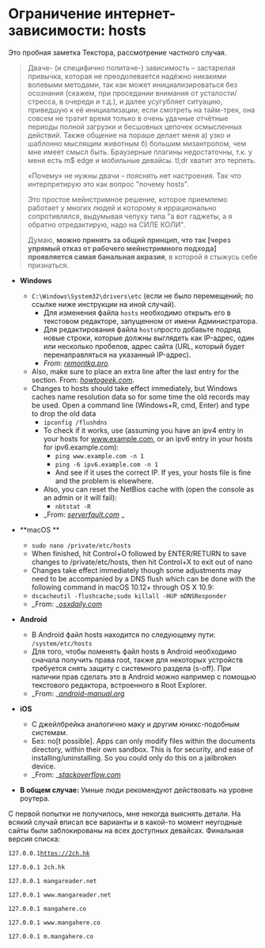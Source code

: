# Ограничение интернет-зависимости: hosts

Это пробная заметка Текстора, рассмотрение частного случая. 

> Дваче- \(и специфично политаче-\) зависимость – застарелая привычка, которая не преодолевается надёжно никакими волевыми методами, так как может инициализироваться без осознания \(скажем, при проседании внимания от усталости/стресса, в очереди и т.д.\), и далее усугубляет ситуацию, приведшую к её инициализации; если смотреть на тайм-трек, она совсем не тратит время только в очень удачные отчётные периоды полной загрузки и бесшовных цепочек осмысленных действий. Также общение на пораше делает меня а\) узко и шаблонно мыслящим животным б\) большим мизантропом, чем мне имеет смысл быть. Браузерные плагины недостаточны, т.к. у меня есть m$ edge и мобильные девайсы. tl;dr хватит это терпеть.
>
> «Почему» не нужны двачи – пояснять нет настроения. Так что интерпретирую это как вопрос "почему hosts".
>
> Это простое мейнстримное решение, которое приемлемо работает у многих людей и которому я иррационально сопротивлялся, выдумывая чепуху типа "а вот гаджеты, а я обратно отредактирую, надо на СИЛЕ КОЛИ".
>
> Думаю, **можно принять за общий принцип, что так \[через упрямый отказ от рабочего мейнстримного подхода\] проявляется самая банальная акразия**, в которой я стыжусь себе признаться.

* **Windows**

  * `C:\Windows\System32\drivers\etc` \(если не было перемещений; по ссылке ниже инструкции на иной случай\).
    * Для изменения файла `hosts` необходимо открыть его в текстовом редакторе, запущенном от имени Администратора.
    * Для редактирования файла `hosts`просто добавьте подряд новые строки, которые должны выглядеть как IP-адрес, один или несколько пробелов, адрес сайта \(URL, который будет перенаправляться на указанный IP-адрес\). 
    * _From: _[_remontka.pro_](http://remontka.pro/hosts-file-windows-10/)_._
  * Also, make sure to place an extra line after the last entry for the section. From: [_howtogeek.com_](https://www.howtogeek.com/howto/27350/beginner-geek-how-to-edit-your-hosts-file/).
  * Changes to hosts should take effect immediately, but Windows caches name resolution data so for some time the old records may be used. Open a command line \(Windows+R, cmd, Enter\) and type to drop the old data
    * `ipconfig /flushdns`
    * To check if it works, use \(assuming you have an ipv4 entry in your hosts for www.example.com, or an ipv6 entry in your hosts for ipv6.example.com\):
      * `ping www.example.com -n 1`
      * `ping -6 ipv6.example.com -n 1`
      * And see if it uses the correct IP. If yes, your hosts file is fine and the problem is elsewhere.
    * Also, you can reset the NetBios cache with \(open the console as an admin or it will fail\):
      * `nbtstat -R`
    * _From: _[_serverfault.com_](https://serverfault.com/questions/452268/hosts-file-ignored-how-to-troubleshoot)_ _

* **macOS **

  * `sudo nano /private/etc/hosts`
  * When finished, hit Control+O followed by ENTER/RETURN to save changes to /private/etc/hosts, then hit Control+X to exit out of nano
  * Changes take effect immediately though some adjustments may need to be accompanied by a DNS flush which can be done with the following command in macOS 10.12+ through OS X 10.9:
  * `dscacheutil -flushcache;sudo killall -HUP mDNSResponder`
  * _From: _[_osxdaily.com_](http://osxdaily.com/2012/08/07/edit-hosts-file-mac-os-x/)

* **Android**
  * В Android файл hosts находится по следующему пути: `/system/etc/hosts`
  * Для того, чтобы поменять файл hosts в Android необходимо сначала получить права root, также для некоторых устройств требуется снять защиту с системного раздела \(s-off\). При наличии прав сделать это в Android можно например с помощью текстового редактора, встроенного в Root Explorer.
  * _From: _[_android-manual.org_](http://android-manual.org/level2/android-hosts-file)
* **iOS**
  * C джейлбрейка аналогично маку и другим юникс-подобным системам.
  * Без: no\[t possible\]. Apps can only modify files within the documents directory, within their own sandbox. This is for security, and ease of installing/uninstalling. So you could only do this on a jailbroken device.
  * _From: _[_stackoverflow.com_](https://stackoverflow.com/questions/4783923/can-i-edit-an-ipads-host-file)
* **В общем случае:** Умные люди рекомендуют действовать на уровне роутера.

С первой попытки не получилось, мне некогда выяснять детали. На всякий случай вписал все варианты и в какой-то момент неугодные сайты были заблокированы на всех доступных девайсах. Финальная версия списка:

`127.0.0.1`[`https://2ch.hk`](https://2ch.hk)

`127.0.0.1 2ch.hk`

`127.0.0.1 mangareader.net`

`127.0.0.1 www.mangareader.net`

`127.0.0.1 mangahere.co`

`127.0.0.1 www.mangahere.co`

`127.0.0.1 m.mangahere.co`



